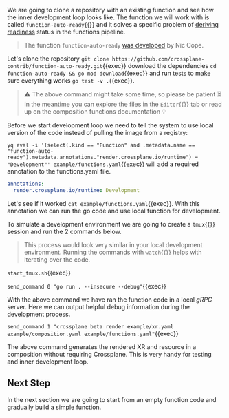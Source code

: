 We are going to clone a repository with an existing function and see how the
inner development loop looks like. The function we will work with is called
`function-auto-ready`{{}} and it solves a specific problem of [deriving
readiness](https://github.com/crossplane/crossplane/issues/4616) status in the
functions pipeline.

> The function `function-auto-ready` [was developed](https://github.com/crossplane-contrib/function-auto-ready) by Nic Cope.

Let's clone the repository `git clone
https://github.com/crossplane-contrib/function-auto-ready.git`{{exec}}
download the dependencies `cd function-auto-ready && go mod download`{{exec}}
and run tests to make sure everything works `go test -v .`{{exec}}.

> ⚠️ The above command might take some time, so please be patient ⏳
> In the meantime you can explore the files in the `Editor`{{}} tab or read up on
> the composition functions documentation 💡

Before we start development loop we need to tell the system to use local
version of the code instead of pulling the image from a registry:

`yq eval -i '(select(.kind == "Function" and .metadata.name ==
"function-auto-ready").metadata.annotations."render.crossplane.io/runtime") =
"Development"' example/functions.yaml`{{exec}} will add a required annotation to
the functions.yaml file.

```yaml
annotations:
  render.crossplane.io/runtime: Development
```

Let's see if it worked `cat example/functions.yaml`{{exec}}. With this
annotation we can run the go code and use local function for development.

To simulate a development environment we are going to create a `tmux`{{}}
session and run the 2 commands below.

> This process would look very similar in your local development environment.
> Running the commands with `watch`{{}} helps with iterating over the code.

`start_tmux.sh`{{exec}}

`send_command 0 "go run . --insecure --debug"`{{exec}}

With the above command we have ran the function code in a local _gRPC_ server.
Here we can output helpful debug information during the development process.

`send_command 1 "crossplane beta render example/xr.yaml example/composition.yaml example/functions.yaml"`{{exec}}

The above command generates the rendered XR and resource in a composition without requiring
Crossplane. This is very handy for testing and inner development loop.

## Next Step

In the next section we are going to start from an empty function code and
gradually build a simple function.
